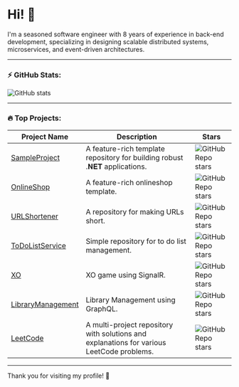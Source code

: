 # Hi! 👋

<!--[![](https://img.shields.io/badge/-@BehzadDara-%23181717?style=flat-square&logo=github)](https://github.com/BehzadDara)-->
<!--[![](https://img.shields.io/badge/-Behzad%20Dara-blue?style=flat-square&logo=linkedin&logoColor=white)](https://www.linkedin.com/in/behzaddara/)-->

I'm a seasoned software engineer with 8 years of experience in back-end development, specializing in designing scalable distributed systems, microservices, and event-driven architectures. 
<!--I love sharing knowledge through content creation on LinkedIn, where I have over 20K followers. I'm also passionate about open-source, with my GitHub projects earning over 1K stars. -->

<!--
Feel free to connect with me on LinkedIn or email me for any inquiries!

### 📫 How to reach me:
- LinkedIn: [Behzad Dara](https://www.linkedin.com/in/behzaddara)
- Email: [behzad.dara.99@gmail.com](mailto:behzad.dara.99@gmail.com)
-->
---

### ⚡ GitHub Stats:
![GitHub stats](https://github-readme-stats.vercel.app/api?username=einmontal&show_icons=true&theme=radical)

---

### 🔥 Top Projects:

| Project Name                                                         | Description                                                               | Stars |
| -------------------------------------------------------------------- | ------------------------------------------------------------------------- | ------------------------------------------------------------------------------------------------------- |
| [SampleProject](https://github.com/BehzadDara/SampleProject)         | A feature-rich template repository for building robust .𝐍𝐄𝐓 applications. | ![GitHub Repo stars](https://img.shields.io/github/stars/BehzadDara/SampleProject?style=social) |
| [OnlineShop](https://github.com/BehzadDara/OnlineShop)               | A feature-rich onlineshop template.                                       | ![GitHub Repo stars](https://img.shields.io/github/stars/BehzadDara/OnlineShop?style=social) |
| [URLShortener](https://github.com/BehzadDara/URLShortener)           | A repository for making URLs short.                                       | ![GitHub Repo stars](https://img.shields.io/github/stars/BehzadDara/URLShortener?style=social) |
| [ToDoListService](https://github.com/BehzadDara/ToDoListService)     | Simple repository for to do list management.                              | ![GitHub Repo stars](https://img.shields.io/github/stars/BehzadDara/ToDoListService?style=social) |
| [XO](https://github.com/BehzadDara/XO)                               | XO game using SignalR.                                                    | ![GitHub Repo stars](https://img.shields.io/github/stars/BehzadDara/XO?style=social)     |
| [LibraryManagement](https://github.com/BehzadDara/LibraryManagement) | Library Management using GraphQL.                                         | ![GitHub Repo stars](https://img.shields.io/github/stars/BehzadDara/LibraryManagement?style=social) |
| [LeetCode](https://github.com/BehzadDara/LeetCode) | A multi-project repository with solutions and explanations for various LeetCode problems.   | ![GitHub Repo stars](https://img.shields.io/github/stars/BehzadDara/LeetCode?style=social) |

---

Thank you for visiting my profile! 🚀
